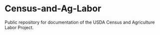 # Census-and-Ag-Labor
Public repository for documentation of the USDA Census and Agriculture Labor Project.
